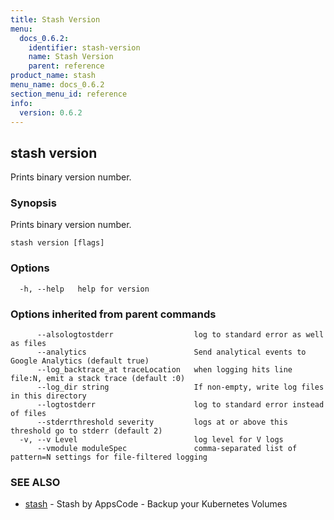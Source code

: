 ```yaml
---
title: Stash Version
menu:
  docs_0.6.2:
    identifier: stash-version
    name: Stash Version
    parent: reference
product_name: stash
menu_name: docs_0.6.2
section_menu_id: reference
info:
  version: 0.6.2
---
```


## stash version

Prints binary version number.

### Synopsis


Prints binary version number.

```
stash version [flags]
```

### Options

```
  -h, --help   help for version
```

### Options inherited from parent commands

```
      --alsologtostderr                  log to standard error as well as files
      --analytics                        Send analytical events to Google Analytics (default true)
      --log_backtrace_at traceLocation   when logging hits line file:N, emit a stack trace (default :0)
      --log_dir string                   If non-empty, write log files in this directory
      --logtostderr                      log to standard error instead of files
      --stderrthreshold severity         logs at or above this threshold go to stderr (default 2)
  -v, --v Level                          log level for V logs
      --vmodule moduleSpec               comma-separated list of pattern=N settings for file-filtered logging
```

### SEE ALSO
* [stash](/docs/0.6.2/reference/stash)	 - Stash by AppsCode - Backup your Kubernetes Volumes

